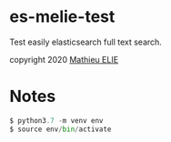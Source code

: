 # es-melie-test
Test easily elasticsearch full text search.

copyright 2020 [Mathieu ELIE](http://www.mathieu-elie.net)

# Notes

```python
$ python3.7 -m venv env
$ source env/bin/activate
```